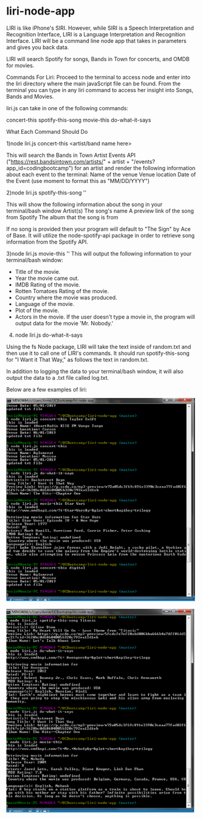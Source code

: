 # liri-node-app
 
 LIRI is like iPhone's SIRI. However, while SIRI is a Speech Interpretation and Recognition Interface, LIRI is a Language Interpretation and Recognition Interface. LIRI will be a command line node app that takes in parameters and gives you back data.


LIRI will search Spotify for songs, Bands in Town for concerts, and OMDB for movies.

Commands For Liri:
Proceed to the terminal to access node and enter into the liri directory where the main javaScript file can be found. From the terminal you can type in any liri command to access her insight into Songs, Bands and Movies.

 liri.js can take in one of the following commands:

concert-this
spotify-this-song
movie-this
do-what-it-says

What Each Command Should Do

1)node liri.js concert-this <artist/band name here>

This will search the Bands in Town Artist Events API ("https://rest.bandsintown.com/artists/" + artist + "/events?app_id=codingbootcamp") for an artist and render the following information about each event to the terminal:
Name of the venue
Venue location
Date of the Event (use moment to format this as "MM/DD/YYYY")

2)node liri.js spotify-this-song '<song name here>'


This will show the following information about the song in your terminal/bash window
Artist(s)
The song's name
A preview link of the song from Spotify
The album that the song is from

If no song is provided then your program will default to "The Sign" by Ace of Base.
It will utilize the node-spotify-api package in order to retrieve song information from the Spotify API.

3)node liri.js movie-this '<movie name here>'
This will output the following information to your terminal/bash window:
  * Title of the movie.
  * Year the movie came out.
  * IMDB Rating of the movie.
  * Rotten Tomatoes Rating of the movie.
  * Country where the movie was produced.
  * Language of the movie.
  * Plot of the movie.
  * Actors in the movie.
If the user doesn't type a movie in, the program will output data for the movie 'Mr. Nobody.'


4) node liri.js do-what-it-says

Using the fs Node package, LIRI will take the text inside of random.txt and then use it to call one of LIRI's commands.
It should run spotify-this-song for "I Want it That Way," as follows the text in random.txt.

In addition to logging the data to your terminal/bash window, it will also output the data to a .txt file called log.txt.


Below are a few examples of liri:



![alt-text](https://github.com/wanderblue/liri-node-app/blob/master/example1.png)

![alt-text](https://github.com/wanderblue/liri-node-app/blob/master/example2.png)

